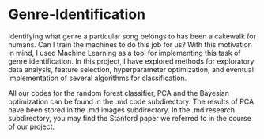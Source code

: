 # Genre-Identification
Identifying what genre a particular song belongs to has been a cakewalk for humans. Can I train the machines to do this job for us? With this motivation in mind, I used Machine Learning as a tool for implementing this task of genre identification. In this project, I have explored methods for exploratory data analysis, feature selection, hyperparameter optimization, and eventual implementation of several algorithms for classification.

All our codes for the random forest classifier, PCA and the Bayesian optimization can be found in the .md code subdirectory. The results of PCA have been stored in the .md images subdirectory. In the .md research subdirectory, you may find the Stanford paper we referred to in the course of our project.

